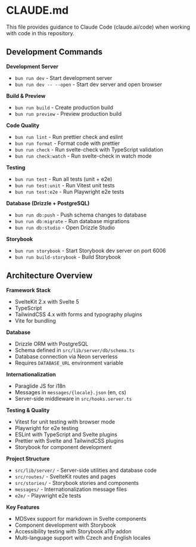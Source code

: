 # CLAUDE.md

This file provides guidance to Claude Code (claude.ai/code) when working with code in this repository.

## Development Commands

**Development Server**
- `bun run dev` - Start development server
- `bun run dev -- --open` - Start dev server and open browser

**Build & Preview**
- `bun run build` - Create production build
- `bun run preview` - Preview production build

**Code Quality**
- `bun run lint` - Run prettier check and eslint
- `bun run format` - Format code with prettier
- `bun run check` - Run svelte-check with TypeScript validation
- `bun run check:watch` - Run svelte-check in watch mode

**Testing**
- `bun run test` - Run all tests (unit + e2e)
- `bun run test:unit` - Run Vitest unit tests
- `bun run test:e2e` - Run Playwright e2e tests

**Database (Drizzle + PostgreSQL)**
- `bun run db:push` - Push schema changes to database
- `bun run db:migrate` - Run database migrations
- `bun run db:studio` - Open Drizzle Studio

**Storybook**
- `bun run storybook` - Start Storybook dev server on port 6006
- `bun run build-storybook` - Build Storybook

## Architecture Overview

**Framework Stack**
- SvelteKit 2.x with Svelte 5
- TypeScript
- TailwindCSS 4.x with forms and typography plugins
- Vite for bundling

**Database**
- Drizzle ORM with PostgreSQL
- Schema defined in `src/lib/server/db/schema.ts`
- Database connection via Neon serverless
- Requires `DATABASE_URL` environment variable

**Internationalization**
- Paraglide JS for i18n
- Messages in `messages/{locale}.json` (en, cs)
- Server-side middleware in `src/hooks.server.ts`

**Testing & Quality**
- Vitest for unit testing with browser mode
- Playwright for e2e testing
- ESLint with TypeScript and Svelte plugins
- Prettier with Svelte and TailwindCSS plugins
- Storybook for component development

**Project Structure**
- `src/lib/server/` - Server-side utilities and database code
- `src/routes/` - SvelteKit routes and pages
- `src/stories/` - Storybook stories and components
- `messages/` - Internationalization message files
- `e2e/` - Playwright e2e tests

**Key Features**
- MDSvex support for markdown in Svelte components
- Component development with Storybook
- Accessibility testing with Storybook a11y addon
- Multi-language support with Czech and English locales